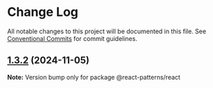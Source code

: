 # Change Log

All notable changes to this project will be documented in this file.
See [Conventional Commits](https://conventionalcommits.org) for commit guidelines.

## [1.3.2](https://github.com/janabhishek2/react-patterns/compare/v1.3.1...v1.3.2) (2024-11-05)

**Note:** Version bump only for package @react-patterns/react
